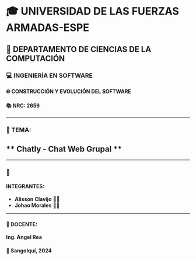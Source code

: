 # 🎓 UNIVERSIDAD DE LAS FUERZAS ARMADAS-ESPE

## 🏫 DEPARTAMENTO DE CIENCIAS DE LA COMPUTACIÓN

### 💻 INGENIERÍA EN SOFTWARE
#### 🌐 CONSTRUCCIÓN Y EVOLUCIÓN DEL SOFTWARE 
#### 📚 NRC: 2659

---

### 📝 TEMA:
## ** Chatly - Chat Web Grupal **

---

### 👥 

#### INTEGRANTES:
- **Alisson Clavijo** 👩‍💻
- **Johao Morales** 👨‍💻

---

#### 📘 DOCENTE:
**Ing. Ángel Rea**



#### 📅 Sangolquí, 2024
